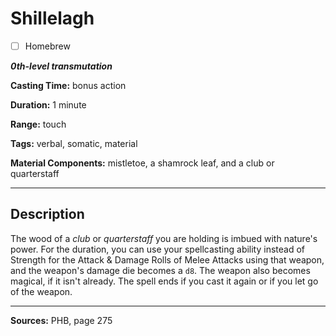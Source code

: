 # Shillelagh

- [ ] Homebrew

***0th-level transmutation***

**Casting Time:** bonus action

**Duration:** 1 minute

**Range:** touch

**Tags:** verbal, somatic, material

**Material Components:** mistletoe, a shamrock leaf, and a club or quarterstaff

---

## Description
The wood of a *club* or *quarterstaff* you are holding is imbued with nature's power.
For the duration, you can use your spellcasting ability instead of Strength for the Attack &amp; Damage Rolls of Melee Attacks using that weapon, and the weapon's damage die becomes a `d8`.
The weapon also becomes magical, if it isn't already.
The spell ends if you cast it again or if you let go of the weapon.

---

**Sources:** PHB, page 275
